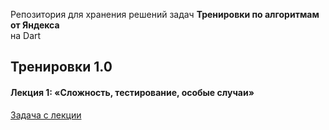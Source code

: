 Репозитория для хранения решений задач **Тренировки по алгоритмам от Яндекса** <br> на Dart

## Тренировки 1.0
#### Лекция 1: «Сложность, тестирование, особые случаи»

[Задача с лекции](https://github.com/IrinaSemGB/Yandex-Algorithms/blob/main/Тренировки_1.0/Найти%20самый%20часто%20встречающийся%20символ%20в%20строке)
